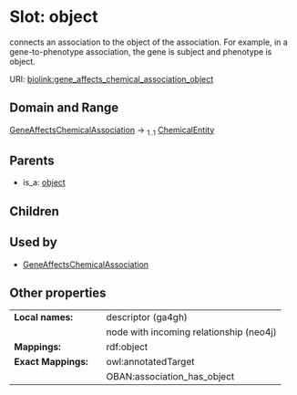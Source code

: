 
# Slot: object


connects an association to the object of the association. For example, in a gene-to-phenotype association, the gene is subject and phenotype is object.

URI: [biolink:gene_affects_chemical_association_object](https://w3id.org/biolink/vocab/gene_affects_chemical_association_object)


## Domain and Range

[GeneAffectsChemicalAssociation](GeneAffectsChemicalAssociation.md) &#8594;  <sub>1..1</sub> [ChemicalEntity](ChemicalEntity.md)

## Parents

 *  is_a: [object](object.md)

## Children


## Used by

 * [GeneAffectsChemicalAssociation](GeneAffectsChemicalAssociation.md)

## Other properties

|  |  |  |
| --- | --- | --- |
| **Local names:** | | descriptor (ga4gh) |
|  | | node with incoming relationship (neo4j) |
| **Mappings:** | | rdf:object |
| **Exact Mappings:** | | owl:annotatedTarget |
|  | | OBAN:association_has_object |

